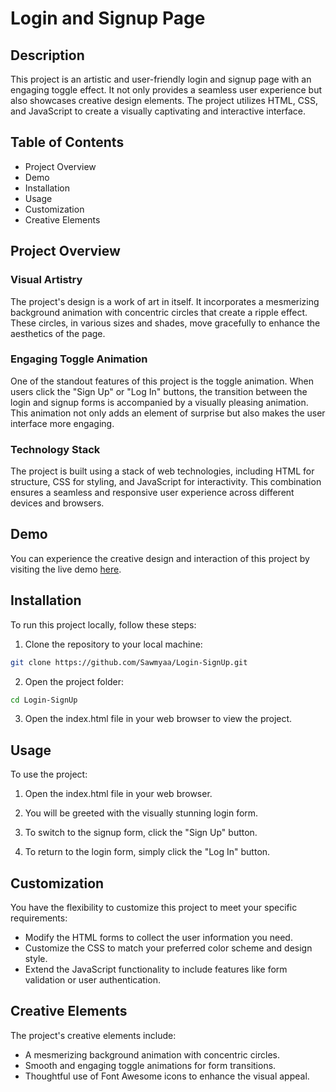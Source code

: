 
# Login and Signup Page 

## Description

This project is an artistic and user-friendly login and signup page with an engaging toggle effect. It not only provides a seamless user experience but also showcases creative design elements. The project utilizes HTML, CSS, and JavaScript to create a visually captivating and interactive interface.

## Table of Contents

- Project Overview
- Demo
- Installation
- Usage
- Customization
- Creative Elements

## Project Overview

### Visual Artistry

The project's design is a work of art in itself. It incorporates a mesmerizing background animation with concentric circles that create a ripple effect. These circles, in various sizes and shades, move gracefully to enhance the aesthetics of the page.

### Engaging Toggle Animation

One of the standout features of this project is the toggle animation. When users click the "Sign Up" or "Log In" buttons, the transition between the login and signup forms is accompanied by a visually pleasing animation. This animation not only adds an element of surprise but also makes the user interface more engaging.

### Technology Stack

The project is built using a stack of web technologies, including HTML for structure, CSS for styling, and JavaScript for interactivity. This combination ensures a seamless and responsive user experience across different devices and browsers.

## Demo

You can experience the creative design and interaction of this project by visiting the live demo [here](https://sawmyaa.github.io/Login-SignUp/).

## Installation

To run this project locally, follow these steps:

1. Clone the repository to your local machine:
```bash
git clone https://github.com/Sawmyaa/Login-SignUp.git

```
2. Open the project folder:
```bash
cd Login-SignUp

```
3. Open the index.html file in your web browser to view the project.

## Usage

To use the project:
1. Open the index.html file in your web browser.

1. You will be greeted with the visually stunning login form.

1. To switch to the signup form, click the "Sign Up" button.

1. To return to the login form, simply click the "Log In" button.

## Customization

You have the flexibility to customize this project to meet your specific requirements:

- Modify the HTML forms to collect the user information you need.
- Customize the CSS to match your preferred color scheme and design style.
- Extend the JavaScript functionality to include features like form validation or user authentication.

## Creative Elements

The project's creative elements include:

- A mesmerizing background animation with concentric circles.
- Smooth and engaging toggle animations for form transitions.
- Thoughtful use of Font Awesome icons to enhance the visual appeal.
